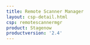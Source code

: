 ```yaml
---
title: Remote Scanner Manager
layout: csp-detail.html
csp: remotescannermgr
product: Stagenow
productversion: '2.4'
---
```


